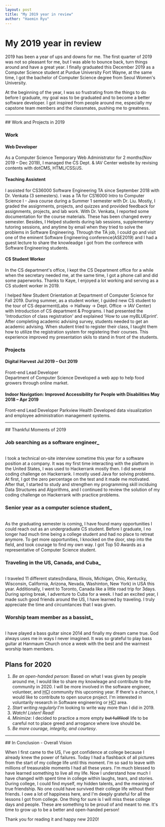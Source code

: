 ```yaml
---
layout: post
title: "My 2019 year in review"
author: "Haemin Ryu"
---
```


# My 2019 year in review 

2019 has been a year of ups and downs for me. The first quarter of 2019 was not so pleasant for me, but I was able to bounce back, turn things around and have a great year. I finally graduated this December 2019 as a Computer Science student at Purdue University Fort Wayne, at the same time, I got the bachelor of Computer Science degree from Seoul Women's University. 

At the beginning of the year, I was so frustrating from the things to do before I graduate, my goal was to be graduated and to become a better software developer. I got inspired from people around me, especially my capstone team members and the classmates, pushing me to greatness.

<hr>
## Work and Projects in 2019

### Work
#### Web Developer
As a Computer Science Temporary Web Administrator for 2 months(Nov 2019 – Dec 2019), I managed the CS Dept. & IAV Center website by revising contents with dotCMS, HTML/CSS/JS. 

#### Teaching Assistent
I assisted for CS36000 Software Engineering TA since September 2018 with Dr. Venkata (3 semesters). I was a TA for CS16000 Intro to Computer Science I - Java course during a Summer 1 semester with Dr. Liu. Mostly, I graded the assignments, projects, and quizzes and provided feedback for assignments, projects, and lab work. With Dr. Venkata, I reported some documentation for the course materials. These has been changed every semester. Besides, I Helped students during lab sessions, supplementary tutoring sessions, and anytime by email when they tried to solve the problems in Software Engineering. Through the TA job, I could go and visit one of the eminent Software Engineering conference(ASE2019) and I had a guest lecture to share the knowleadge I got from the conferece with Software Engineering students. 

#### CS Student Worker
In the CS department's office, I kept the CS Department office for a while when the secretary needed me, at the same time, I got a phone call and did some paperworks. Thanks to Kaye, I enjoyed a lot working and serving as a CS student worker in 2019.

I helped New Student Orientation at Department of Computer Science for Fall 2019. During summer, as a student worker, I guided new CS student to the tour of CS deparment(Labs -> Hallway -> Dept. Office -> IAV Center) with Introduction of CS department & Programs. I had presented the 'Introduction of class registration' and explained 'How to use myBLUEprint'. After completing academic advising survey, students needed to get an academic advising. When student tried to register their class, I taught them how to utilize the registration system for registering their courses. This experience improved my presentation skils to stand in front of the students. 


### Projects

#### Digital Harvest  Jul 2019 –  Oct 2019               	              
Front-end Lead Developer 	
Department of Computer Science
Developed a web app to help food growers through online market. 

#### Indoor Navigation: Improved Accessibility for People with Disabilities May 2018 – Apr 2019
Front-end Lead Developer
Parkview Health
Developed data visualization and employee administration management systems.


<hr>
## Thankful Moments of 2019

### Job searching as a software engineer_
<br>
I took a technical on-site interview sometime this year for a software position at a company. It was my first time interacting with the platform in the United States, I was used to Hackerrank mostly then. I did several coding challenge on Hackerrank. I mostly used Java for solving problems. At first, I got the zero percentage on the test and it made me motivated. After that, I started to study and strengthen my programming skill inclduing Data Structures and Algorithms, and I continued to review the solution of my coding challenge on Hackerrank with practice problems. 
<br>

### Senior year as a computer science student_
<br>
As the graduating semester is coming, I have found many opportunities I could reach out as an undergraduate CS student. Before I graduate, I no longer had much time being a college student and had no place to retreat anymore. To get more opportunities, I knocked on the door, step into the field, and took courage to find my own way. I got Top 50 Awards as a representative of Computer Science student. 
<br>

### Traveling in the US, Canada, and Cuba_
<br>
I traveled 11 different states(Indiana, Illinois, Michigan, Ohio, Kentucky, Wisconsin, California, Arizona, Nevada, Washinton, New York) in USA this year. Additionally, I went to Toronto, Canada like a little road trip for 3days. During spring break, I adventure to Cuba for a week. I had an excited year, I made such good friends around the US, I have learned  by traveling. I truly appreciate the time and circumtances that I was given. 
<br>

### Worship team member as a bassist_
<br>
I have played a bass guitar since 2014 and finally my dream came true. God always uses me in ways I never imagined. It was so grateful to play bass guitar at Hanmaum Church once a week with the best and the warmest worship team members. 

## Plans for 2020

1. _Be an open-handed person_: Based on what I was given by people around me, I would like to share my knowleage and contribute to the community in 2020. I will be more involved in the software engineer, volunteer, and <abbr title="Human-Computer Interaction">HCI</abbr> community this upcoming year. If there's a chance, I would like to contribute to open source project. I'm interested in voluntarily research in Software engineering or <abbr title="Human-Computer Interaction">HCI</abbr> area. 
2. _Start writing regularly_:I'm looking to write way more than I did in 2019.
3. _Watch! Listen! Read!_
4. _Minimize_: I decided to practice a more empty ~~but fullfiled!~~ life to be careful not to place greed and arrogance where love should be.
5. _Be more courage,  integrity, and courtesy_. 

<hr>
## In Conclusion - Overall Vision

When I first came to the US, I’ve got confidence at college because I already knew the power of failures.
Today I had a flashback of all pictures from the start of my college life until this moment. I'm so sad to leave with millions of treasurable moments I had all these years. I'm much blessed to have learned something to live all my life.
Now I understand how much I have changed with spent time in college within laughs, tears, and stories. During college, I could find myself, my hidden talents, and the meaning of true friendship. No one could have survived their college life without their friends. I owe a lot of happiness here, and I'm deeply grateful for all the lessons I got from college.
One thing for sure is I will miss these college days and people. These are something to be proud of and meant to me. It's time to grow up to be a better and open-handed person!

Thank you for reading it and happy new 2020! 
